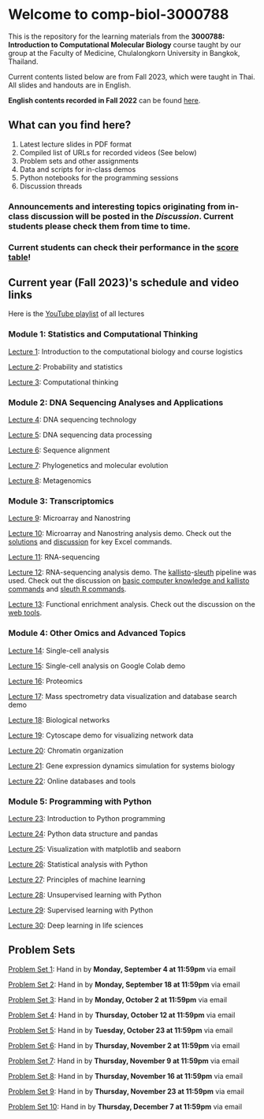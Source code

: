 # Welcome to comp-biol-3000788
This is the repository for the learning materials from the **3000788: Introduction to Computational Molecular Biology** course taught by our group at the Faculty of Medicine, Chulalongkorn University in Bangkok, Thailand.

Current contents listed below are from Fall 2023, which were taught in Thai. All slides and handouts are in English.

**English contents recorded in Fall 2022** can be found [here](https://github.com/cmb-chula/comp-biol-3000788/blob/main/EN_videos.md).

## What can you find here?
1. Latest lecture slides in PDF format
2. Compiled list of URLs for recorded videos (See below)
3. Problem sets and other assignments
4. Data and scripts for in-class demos
5. Python notebooks for the programming sessions
6. Discussion threads

### Announcements and interesting topics originating from in-class discussion will be posted in the *Discussion*. Current students please check them from time to time.

### Current students can check their performance in the [score table](https://github.com/cmb-chula/comp-biol-3000788/blob/main/PS_scores.md)!

## Current year (Fall 2023)'s schedule and video links
Here is the [YouTube playlist](https://www.youtube.com/playlist?list=PLJIJClalm2xOqIi4fjy3bNJd8hVx_jVX7) of all lectures

### Module 1: Statistics and Computational Thinking
[Lecture 1](https://youtu.be/XmpTiRPnGi0): Introduction to the computational biology and course logistics

[Lecture 2](https://youtu.be/JoQAPU1SnSg): Probability and statistics

[Lecture 3](https://youtu.be/l_IfYHIm86s): Computational thinking

### Module 2: DNA Sequencing Analyses and Applications
[Lecture 4](https://youtu.be/AkEVSDjj03o): DNA sequencing technology

[Lecture 5](https://youtu.be/Y04yfYa8r1c): DNA sequencing data processing

[Lecture 6](https://youtu.be/IoK4EBW9VGk): Sequence alignment

[Lecture 7](https://youtu.be/3511jlUTYkI): Phylogenetics and molecular evolution

[Lecture 8](https://youtu.be/zBXyPJAAN7o): Metagenomics

### Module 3: Transcriptomics
[Lecture 9](https://youtu.be/HhVlOOMOKFs): Microarray and Nanostring

[Lecture 10](https://youtu.be/ulggWgJEOIM): Microarray and Nanostring analysis demo. Check out the [solutions](https://github.com/cmb-chula/comp-biol-3000788/tree/main/demo) and [discussion](https://github.com/cmb-chula/comp-biol-3000788/discussions/12) for key Excel commands.

[Lecture 11](https://youtu.be/YxCfnYLGyjk): RNA-sequencing

[Lecture 12](https://youtu.be/g9TIk920ees): RNA-sequencing analysis demo. The [kallisto](https://pachterlab.github.io/kallisto/)-[sleuth](https://pachterlab.github.io/sleuth/) pipeline was used. Check out the discussion on [basic computer knowledge and kallisto commands](https://github.com/cmb-chula/comp-biol-3000788/discussions/13) and [sleuth R commands](https://github.com/cmb-chula/comp-biol-3000788/discussions/14).

[Lecture 13](https://youtu.be/Eq7Dxm465mI): Functional enrichment analysis. Check out the discussion on the [web tools](https://github.com/cmb-chula/comp-biol-3000788/discussions/16).

### Module 4: Other Omics and Advanced Topics
[Lecture 14](https://youtu.be/550FBVOBnKw): Single-cell analysis

[Lecture 15](https://youtu.be/P_Sljvq2xC8): Single-cell analysis on Google Colab demo

[Lecture 16](https://youtu.be/NStQ5dEVRLQ): Proteomics

[Lecture 17](https://youtu.be/xYtc78wzRow): Mass spectrometry data visualization and database search demo

[Lecture 18](https://youtu.be/1373aj4ZjWE): Biological networks

[Lecture 19](https://youtu.be/mqIqC0Lvqow): Cytoscape demo for visualizing network data

[Lecture 20](hhttps://youtu.be/aDpNnKerU5g): Chromatin organization

[Lecture 21](https://youtu.be/yFGeuHCeED8): Gene expression dynamics simulation for systems biology

[Lecture 22](https://youtu.be/6DNqlixs-mQ): Online databases and tools 

### Module 5: Programming with Python
[Lecture 23](https://youtu.be/j1pzCSduPwc): Introduction to Python programming

[Lecture 24](https://youtu.be/vdkFKhVIEr8): Python data structure and pandas

[Lecture 25](https://youtu.be/IHYl6VqMg_U): Visualization with matplotlib and seaborn

[Lecture 26](https://youtu.be/BZWQ4h3mpnU): Statistical analysis with Python

[Lecture 27](https://youtu.be/QtyfiCvHUY8): Principles of machine learning

[Lecture 28](https://youtu.be/GsW6GY3HeoU): Unsupervised learning with Python

[Lecture 29](https://youtu.be/2klvwu4D14c): Supervised learning with Python

[Lecture 30](https://youtu.be/0n_fjCJMXi0): Deep learning in life sciences

## Problem Sets
[Problem Set 1](https://github.com/cmb-chula/comp-biol-3000788/blob/main/problem-sets/3000788_Fall2023_PS1_083423.pdf): Hand in by **Monday, September 4 at 11:59pm** via email

[Problem Set 2](https://github.com/cmb-chula/comp-biol-3000788/blob/main/problem-sets/3000788_Fall2023_PS2_090423.pdf): Hand in by **Monday, September 18 at 11:59pm** via email

[Problem Set 3](https://github.com/cmb-chula/comp-biol-3000788/blob/main/problem-sets/3000788_Fall2023_PS3_091823.pdf): Hand in by **Monday, October 2 at 11:59pm** via email

[Problem Set 4](https://github.com/cmb-chula/comp-biol-3000788/blob/main/problem-sets/3000788_Fall2023_PS4_100223.pdf): Hand in by **Thursday, October 12 at 11:59pm** via email

[Problem Set 5](https://github.com/cmb-chula/comp-biol-3000788/blob/main/problem-sets/3000788_Fall2023_PS5_101223.pdf): Hand in by **Tuesday, October 23 at 11:59pm** via email

[Problem Set 6](https://github.com/cmb-chula/comp-biol-3000788/blob/main/problem-sets/3000788_Fall2023_PS6_102323.pdf): Hand in by **Thursday, November 2 at 11:59pm** via email

[Problem Set 7](https://github.com/cmb-chula/comp-biol-3000788/blob/main/problem-sets/3000788_Fall2023_PS7_110223.pdf): Hand in by **Thursday, November 9 at 11:59pm** via email

[Problem Set 8](https://github.com/cmb-chula/comp-biol-3000788/blob/main/problem-sets/3000788_Fall2023_PS8_110923.ipynb): Hand in by **Thursday, November 16 at 11:59pm** via email

[Problem Set 9](https://github.com/cmb-chula/comp-biol-3000788/blob/main/problem-sets/3000788_Fall2023_PS9_111623.ipynb): Hand in by **Thursday, November 23 at 11:59pm** via email

[Problem Set 10](https://github.com/cmb-chula/comp-biol-3000788/blob/main/problem-sets/3000788_Fall2023_PS10_112323.ipynb): Hand in by **Thursday, December 7 at 11:59pm** via email
